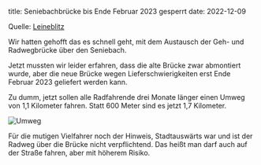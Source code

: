 title: Seniebachbrücke bis Ende Februar 2023 gesperrt
date: 2022-12-09

Quelle: [Leineblitz](https://www.leineblitz.de/aktuelles/datum/2022/12/09/vollsperrung-kranarbeiten-an-der-kreisstrasse-221/)

Wir hatten gehofft das es schnell geht, mit dem Austausch der Geh- und Radwegbrücke über den Seniebach.

Jetzt mussten wir leider erfahren, dass die alte Brücke zwar abmontiert wurde, aber die neue Brücke wegen Lieferschwierigkeiten erst Ende Februar 2023 geliefert werden kann. 

Zu dumm, jetzt sollen alle Radfahrende drei Monate länger einen Umweg von 1,1 Kilometer fahren. Statt 600 Meter sind es jetzt 1,7 Kilometer.

![Umweg](https://i.imgur.com/Bu9ZrFc.png)

Für die mutigen Vielfahrer noch der Hinweis, Stadtauswärts war und ist der Radweg über die Brücke nicht verpflichtend. Das heißt man darf auch auf der Straße fahren, aber mit höherem Risiko. 
